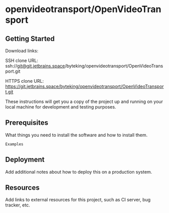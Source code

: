 # openvideotransport/OpenVideoTransport



## Getting Started

Download links:

SSH clone URL: ssh://git@git.jetbrains.space/byteking/openvideotransport/OpenVideoTransport.git

HTTPS clone URL: https://git.jetbrains.space/byteking/openvideotransport/OpenVideoTransport.git



These instructions will get you a copy of the project up and running on your local machine for development and testing purposes.

## Prerequisites

What things you need to install the software and how to install them.

```
Examples
```

## Deployment

Add additional notes about how to deploy this on a production system.

## Resources

Add links to external resources for this project, such as CI server, bug tracker, etc.
